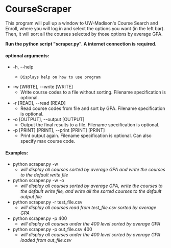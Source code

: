 # CourseScraper

This program will pull up a window to UW-Madison's Course Search and Enroll, where you will log in and select the options you want (in the left bar). Then, it will sort all the courses selected by those options by average GPA.

**Run the python script "scraper.py". A internet connection is required.**

#### optional arguments:
+  -h, --help
    +     Displays help on how to use program
+  -w [WRITE], --write [WRITE]
    +    Write course codes to a file without sorting. Filename specification is optional.
+  -r [READ], --read [READ]
    +    Read course codes from file and sort by GPA. Filename specification is optional.
+  -o [OUTPUT], --output [OUTPUT]
    +    Output the final results to a file. Filename specification is optional.
+  -p [PRINT] [PRINT], --print [PRINT] [PRINT]
    +    Print output again. Filename specification is optional. Can also specify max course code.

#### Examples:

+ python scraper.py -w
    + *will display all courses sorted by average GPA and write the courses to the default write file*
+ python scraper.py -w -o 
    + *will display all courses sorted by average GPA, write the courses to the default write file, and write all the sorted courses to the default output file*
+ python scraper.py -r test_file.csv 
    + *will display all courses read from test_file.csv sorted by average GPA*
+ python scraper.py -p 400 
    + *will display all courses under the 400 level sorted by average GPA*
+ python scraper.py -p out_file.csv 400 
    + *will display all courses under the 400 level sorted by average GPA loaded from out_file.csv*
